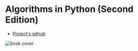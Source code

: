 # Algorithms in Python (Second Edition)

- [Project\'s github](https://github.com/heineman/LearningAlgorithms/tree/main)

![book cover](https://raw.githubusercontent.com/heineman/LearningAlgorithms/main/images/cover.png)
